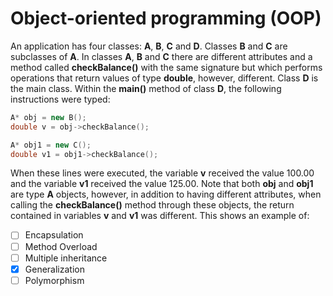 # Object-oriented programming (OOP)

An application has four classes: **A**, **B**, **C** and **D**. Classes **B** and **C** are subclasses of **A**. In classes **A**, **B** and **C** there are different attributes and a method called **checkBalance()** with the same signature but which performs operations that return values ​​of type **double**, however, different. Class **D** is the main class. Within the **main()** method of class **D**, the following instructions were typed:

``` cpp
A* obj = new B();
double v = obj->checkBalance();

A* obj1 = new C();
double v1 = obj1->checkBalance();
```

When these lines were executed, the variable **v** received the value 100.00 and the variable **v1** received the value 125.00. Note that both **obj** and **obj1** are type **A** objects, however, in addition to having different attributes, when calling the **checkBalance()** method through these objects, the return contained in variables **v** and **v1** was different. This shows an example of:

- [ ] Encapsulation
- [ ] Method Overload
- [ ] Multiple inheritance
- [x] Generalization
- [ ] Polymorphism
